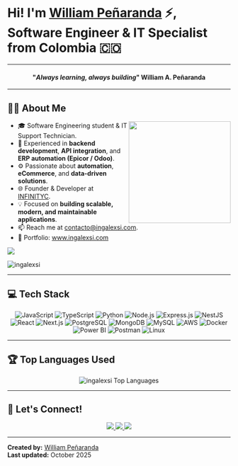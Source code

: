 # Hi! I'm <a href="https://www.ingalexsi.com" target="_blank">William Peñaranda</a> ⚡, Software Engineer & IT Specialist from Colombia 🇨🇴

<hr>
<span align="center">
  <span>
    <h4 align="center">"<em>Always learning, always building</em>"
      <span align="center">William A. Peñaranda</span>
    </h4>
  </span>
</span>
<hr>

## 👨‍💻 About Me

<picture> 
  <img align="right" src="https://github.com/7oSkaaa/7oSkaaa/blob/main/Images/Right_Side.gif?raw=true" width="230px">
</picture>

- 🎓 Software Engineering student & IT Support Technician.  
- 🧠 Experienced in **backend development**, **API integration**, and **ERP automation (Epicor / Odoo)**.  
- ⚙️ Passionate about **automation**, **eCommerce**, and **data-driven solutions**.  
- 🌐 Founder & Developer at [INFINITYC](https://infinityc.com.co).  
- 💡 Focused on **building scalable, modern, and maintainable applications**.  
- 📫 Reach me at [contacto@ingalexsi.com](mailto:contacto@ingalexsi.com).  
- 💼 Portfolio: <a href="https://www.ingalexsi.com" target="_blank">www.ingalexsi.com</a>  

<a href="mailto:contacto@ingalexsi.com" target="blank">
  <img align="center" src="https://img.shields.io/badge/william@ingalexsi.com-D14836?style=for-the-badge&logo=gmail&logoColor=white" />
</a>

<p>
  <img src="https://komarev.com/ghpvc/?username=ingalexsi&label=Profile%20Views&color=blueviolet&style=for-the-badge&logo=github" alt="ingalexsi" />
</p>

---

## 💻 Tech Stack

<div align="center">

![JavaScript](https://img.shields.io/badge/javascript-%23323330.svg?style=for-the-badge&logo=javascript&logoColor=%23F7DF1E)
![TypeScript](https://img.shields.io/badge/typescript-%23007ACC.svg?style=for-the-badge&logo=typescript&logoColor=white)
![Python](https://img.shields.io/badge/python-%233776AB.svg?style=for-the-badge&logo=python&logoColor=white)
![Node.js](https://img.shields.io/badge/node.js-%2343853D.svg?style=for-the-badge&logo=node.js&logoColor=white)
![Express.js](https://img.shields.io/badge/express.js-%23404d59.svg?style=for-the-badge&logo=express&logoColor=%2361DAFB)
![NestJS](https://img.shields.io/badge/nestjs-%23E0234E.svg?style=for-the-badge&logo=nestjs&logoColor=white)
![React](https://img.shields.io/badge/react-%2320232a.svg?style=for-the-badge&logo=react&logoColor=%2361DAFB)
![Next.js](https://img.shields.io/badge/next.js-%23000000.svg?style=for-the-badge&logo=nextdotjs&logoColor=white)
![PostgreSQL](https://img.shields.io/badge/postgresql-%23336791.svg?style=for-the-badge&logo=postgresql&logoColor=white)
![MongoDB](https://img.shields.io/badge/mongodb-%2347A248.svg?style=for-the-badge&logo=mongodb&logoColor=white)
![MySQL](https://img.shields.io/badge/mysql-%234479A1.svg?style=for-the-badge&logo=mysql&logoColor=white)
![AWS](https://img.shields.io/badge/aws-%23232F3E.svg?style=for-the-badge&logo=amazon-aws&logoColor=white)
![Docker](https://img.shields.io/badge/docker-%230db7ed.svg?style=for-the-badge&logo=docker&logoColor=white)
![Power BI](https://img.shields.io/badge/Power%20BI-F2C811?style=for-the-badge&logo=powerbi&logoColor=black)
![Postman](https://img.shields.io/badge/postman-%23FF6C37.svg?style=for-the-badge&logo=postman&logoColor=white)
![Linux](https://img.shields.io/badge/linux-%23FCC624.svg?style=for-the-badge&logo=linux&logoColor=black)

</div>

---
## 🏆 Top Languages Used
<div align="center">
  <img src="https://github-readme-stats.vercel.app/api/top-langs/?username=ing-alexsipenaranda&layout=compact&theme=dark&bg_color=0A0A0A" alt="ingalexsi Top Languages"/>
</div>

---

## 🤝 Let's Connect!

<p align="center">
  <a href="https://www.linkedin.com/in/williampenaranda/">
    <img src="https://img.shields.io/badge/LinkedIn-0A66C2?style=for-the-badge&logo=linkedin&logoColor=white"/>
  </a>
  <a href="https://www.ingalexsi.com">
    <img src="https://img.shields.io/badge/Portfolio-000000?style=for-the-badge&logo=vercel&logoColor=white"/>
  </a>
  <a href="mailto:contacto@ingalexsi.com">
    <img src="https://img.shields.io/badge/Email-EA4335?style=for-the-badge&logo=gmail&logoColor=white"/>
  </a>
</p>

------

**Created by:** [William Peñaranda](https://github.com/ingalexsi)  
**Last updated:** October 2025